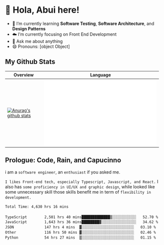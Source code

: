 # 👋 Hola, Abui here!

- 🌱 I’m currently learning **Software Testing**, **Software Architecture**, and **Design Patterns**
- ☁️ I’m currently focusing on Front End Development
- 💬 Ask me about anything
- 😄 Pronouns: [object Object]

## My Github Stats

| Overview | Language |
| --- | --- |
|[![Anurag's github stats](https://github-readme-stats.vercel.app/api?username=abui-am&count_private=true)](https://github.com/anuraghazra/github-readme-stats)|![Language](https://raw.githubusercontent.com/abui-am/stats/c6455f656dfce7acd3951e5ec5b25d72af0b2ee3/generated/languages.svg)|

## Prologue: Code, Rain, and Capucinno
i am a `software engineer`, an `enthusiast` if you asked me. 

`I likes Front-end tech, especially Typescript, Javascript, and React.` I also has `some proficiency in UI/UX and graphic design`, while looked like some unnecessary skill those skills benefit me in term of `flexibility in development.`


<!--START_SECTION:waka-->

```txt
Total Time: 4,630 hrs 16 mins

TypeScript        2,501 hrs 40 mins█████████████▒░░░░░░░░░░░   52.70 %
JavaScript        1,643 hrs 36 mins████████▓░░░░░░░░░░░░░░░░   34.62 %
JSON              147 hrs 4 mins  ▓░░░░░░░░░░░░░░░░░░░░░░░░   03.10 %
Other             116 hrs 50 mins ▓░░░░░░░░░░░░░░░░░░░░░░░░   02.46 %
Python            54 hrs 27 mins  ▒░░░░░░░░░░░░░░░░░░░░░░░░   01.15 %
```

<!--END_SECTION:waka-->
